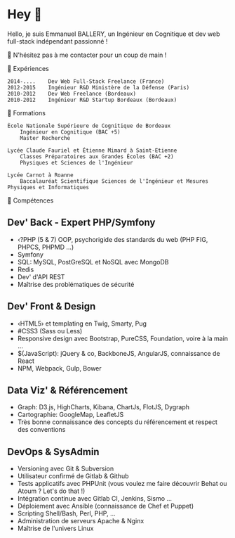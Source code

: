 # Hey 👋

Hello, je suis Emmanuel BALLERY, un Ingénieur en Cognitique et dev web full-stack indépendant passionné !

💬 N'hésitez pas à me contacter pour un coup de main !

🔽 Expériences

```text
2014-....    Dev Web Full-Stack Freelance (France)
2012-2015    Ingénieur R&D Ministère de la Défense (Paris)
2010-2012    Dev Web Freelance (Bordeaux)
2010-2012    Ingénieur R&D Startup Bordeaux (Bordeaux)
```

🔽 Formations

```text
École Nationale Supérieure de Cognitique de Bordeaux
    Ingénieur en Cognitique (BAC +5)
    Master Recherche

Lycée Claude Fauriel et Étienne Mimard à Saint‐Etienne
    Classes Préparatoires aux Grandes Écoles (BAC +2)
    Physiques et Sciences de l'Ingénieur

Lycée Carnot à Roanne
    Baccalauréat Scientifique Sciences de l'Ingénieur et Mesures Physiques et Informatiques
```

🔽 Compétences

## Dev' Back - Expert PHP/Symfony
- ‹?PHP (5 & 7) OOP, psychorigide des standards du web  (PHP FIG, PHPCS, PHPMD ...)
- Symfony
- SQL: MySQL, PostGreSQL et NoSQL avec MongoDB
- Redis
- Dev' d'API REST
- Maîtrise des problématiques de sécurité

## Dev' Front & Design

- ‹HTML5› et templating en Twig, Smarty, Pug
- #CSS3 (Sass ou Less)
- Responsive design avec Bootstrap, PureCSS, Foundation, voire à la main ...
- $(JavaScript): jQuery & co, BackboneJS, AngularJS, connaissance de React
- NPM, Webpack, Gulp, Bower

## Data Viz' & Référencement

- Graph: D3.js, HighCharts, Kibana, ChartJs, FlotJS, Dygraph
- Cartographie: GoogleMap, LeafletJS
- Très bonne connaissance des concepts du référencement et respect des conventions

## DevOps & SysAdmin

- Versioning avec Git & Subversion
- Utilisateur confirmé de Gitlab & Github
- Tests applicatifs avec PHPUnit (vous voulez me faire découvrir Behat ou Atoum ? Let's do that !)
- Intégration continue avec Gitlab CI, Jenkins, Sismo ...
- Déploiement avec Ansible (connaissance de Chef et Puppet)
- Scripting Shell/Bash, Perl, PHP, ...
- Administration de serveurs Apache & Nginx
- Maîtrise de l'univers Linux

